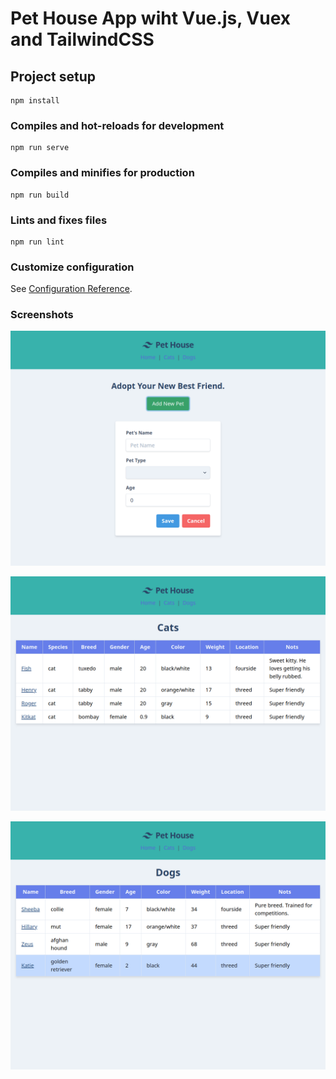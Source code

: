 # Pet House App wiht Vue.js, Vuex and TailwindCSS

## Project setup
```
npm install
```

### Compiles and hot-reloads for development
```
npm run serve
```

### Compiles and minifies for production
```
npm run build
```

### Lints and fixes files
```
npm run lint
```

### Customize configuration
See [Configuration Reference](https://cli.vuejs.org/config/).

### Screenshots
![alt text](/Screenshots/Screenshot-001.png?raw=true "Screenshot1")

![alt text](/Screenshots/Screenshot-002.png?raw=true "Screenshot2")

![alt text](/Screenshots/Screenshot-003.png?raw=true "Screenshot2")
